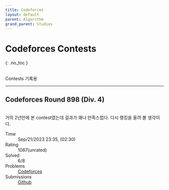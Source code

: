 ```yaml
---
title: Codeforces
layout: default
parent: Algorithm
grand_parent: Studies
---
```


# Codeforces Contests
{: .no_toc }

<br/>
Contests 기록용

---

## Codeforces Round 898 (Div. 4)

<br/>
거의 2년만에 본 contest였는데 걸과가 꽤나 만족스럽다. 다시 랭킹을 올려 볼 생각이다.

<dl>
  <dt>Time</dt>
  <dd>Sep/21/2023 23:35, (02:30)</dd>
  <dt>Rating</dt>
  <dd>1087(unrated)</dd>
  <dt>Solved</dt>
  <dd>6/8</dd>
  <dt>Problems</dt>
  <dd><a href="https://codeforces.com/contest/1873">Codeforces</a></dd>
  <dt>Submissions</dt>
  <dd><a href="https://github.com/Caphile/algorithm/tree/main/Codeforces/Round%20898%20(Div.%204)">Github</a></dd>
</dl>